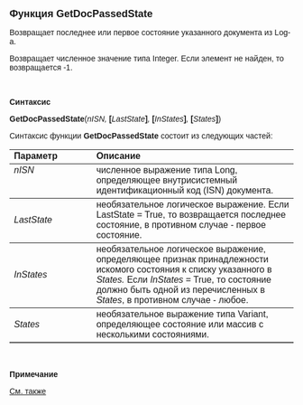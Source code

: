 ﻿<html>
<head>
<title>GetDocPassedState</title>
</head>

<body>

<p><font size="4" face="Arial"><strong>Функция Get</strong></font><strong><font face="Arial" size="4">DocPassedState</font></strong></p>

<p><font face="Arial">Возвращает последнее или первое состояние 
указанного документа из Log-а.</font></p>

<p class="label"><font face="Arial">Возвращает численное значение типа 
Integer. Если элемент не найден, то возвращается -1.</font></p>

<p class="label">&nbsp;</p>

<p class="label"><font face="Arial"><b>Синтаксис</b></font></p>

<p><font face="Arial"><strong>GetDocPassedState</strong>(<em>nISN, 
</em><b>[</b><em>LastState</em><b>]</b><em>, </em><b>[</b><em>InStates</em><b>]</b><em>,
</em><b>[</b><em>States</em><b>]</b>)</font></p>

<p><font face="Arial">Синтаксис функции <strong>GetDocPassedState</strong>
состоит из следующих частей:</font></p>

<table border="1" cellPadding="5" cols="2" frame="below" rules="rows">
<TBODY>
  <tr vAlign="top">
    <td class="label" width="29%"><font face="Arial"><b>Параметр</b></font></td>
    <td class="label" width="71%"><font face="Arial"><strong>Описание</strong></font></td>
  </tr>
  <tr vAlign="top">
    <td width="29%"><em><font face="Arial">nISN</font></em></td>
    <td width="71%"><font face="Arial">численное выражение типа Long, 
	определяющее внутрисистемный идентификационный код (ISN) документа.</font></td>
  </tr>
  <tr>
    <td width="29%"><font face="Arial"><em>LastState</em></font></td>
    <td width="71%"><font face="Arial">необязательное логическое 
	выражение. Если LastState = True, то возвращается последнее состояние, в 
	противном случае - первое состояние.</font></td>
  </tr>
  <tr>
    <td width="29%"><font face="Arial"><em>InStates</em></font></td>
    <td width="71%"><font face="Arial">необязательное логическое 
	выражение, определяющее признак принадлежности искомого состояния к списку 
	указанного в <em>States.</em> 
	Если <em>InStates </em>= True, то состояние должно быть одной из 
	перечисленных в <em>States</em>, в противном случае - любое.</font></td>
  </tr>
  <tr>
    <td width="29%"><font face="Arial"><em>States</em></font></td>
    <td width="71%"><font face="Arial">необязательное выражение типа 
	Variant, определяющее состояние или массив с несколькими состояниями.</font></td>
  </tr>
</TBODY>
</table>

<p class="label">&nbsp;</p>

<p class="label"><font face="Arial"><b>Примечание</b></font></p>

<p class="label"><font face="Arial"><a href="../../../functions.html">
См. также</a></font></p>

<p class="label">&nbsp;</p>

</body>
</html>
